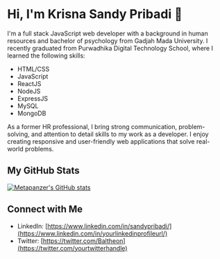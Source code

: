 # Hi, I'm Krisna Sandy Pribadi 👋

I'm a full stack JavaScript web developer with a background in human resources and bachelor of psychology from Gadjah Mada University. I recently graduated from Purwadhika Digital Technology School, where I learned the following skills:

- HTML/CSS
- JavaScript
- ReactJS
- NodeJS
- ExpressJS
- MySQL
- MongoDB

As a former HR professional, I bring strong communication, problem-solving, and attention to detail skills to my work as a developer. I enjoy creating responsive and user-friendly web applications that solve real-world problems.

## My GitHub Stats

[![Metapanzer's GitHub stats](https://github-readme-stats.vercel.app/api?username=Metapanzer&show_icons=true&theme=dark)](https://github.com/anuraghazra/github-readme-stats)

## Connect with Me

- LinkedIn: [https://www.linkedin.com/in/sandypribadi/](https://www.linkedin.com/in/yourlinkedinprofileurl/)
- Twitter: [https://twitter.com/Baltheon](https://twitter.com/yourtwitterhandle)
